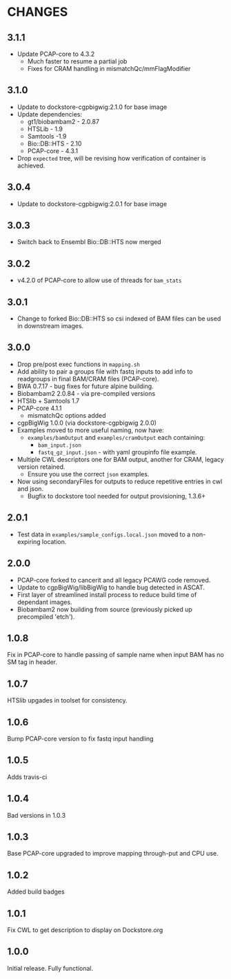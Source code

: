 # CHANGES

## 3.1.1

* Update PCAP-core to 4.3.2
  * Much faster to resume a partial job
  * Fixes for CRAM handling in mismatchQc/mmFlagModifier

## 3.1.0

* Update to dockstore-cgpbigwig:2.1.0 for base image
* Update dependencies:
  * gt1/biobambam2 - 2.0.87
  * HTSLib - 1.9
  * Samtools -1.9
  * Bio::DB::HTS - 2.10
  * PCAP-core - 4.3.1
* Drop `expected` tree, will be revising how verification of container is achieved.

## 3.0.4

* Update to dockstore-cgpbigwig:2.0.1 for base image

## 3.0.3

* Switch back to Ensembl Bio::DB::HTS now merged

## 3.0.2

* v4.2.0 of PCAP-core to allow use of threads for `bam_stats`

## 3.0.1

* Change to forked Bio::DB::HTS so csi indexed of BAM files can be used in downstream images.

## 3.0.0

* Drop pre/post exec functions in `mapping.sh`
* Add ability to pair a groups file with fastq inputs to add info to readgroups
in final BAM/CRAM files (PCAP-core).
* BWA 0.7.17 - bug fixes for future alpine building.
* Biobambam2 2.0.84 - via pre-compiled versions
* HTSlib + Samtools 1.7
* PCAP-core 4.1.1
  * mismatchQc options added
* cgpBigWig 1.0.0 (via dockstore-cgpbigwig 2.0.0)
* Examples moved to more useful naming, now have:
  * `examples/bamOutput` and `examples/cramOutput` each containing:
    * `bam_input.json`
    * `fastq_gz_input.json` - with yaml groupinfo file example.
* Multiple CWL descriptors one for BAM output, another for CRAM, legacy version retained.
  * Ensure you use the correct `json` examples.
* Now using secondaryFiles for outputs to reduce repetitive entries in cwl and json.
  * Bugfix to dockstore tool needed for output provisioning, 1.3.6+

## 2.0.1

* Test data in `examples/sample_configs.local.json` moved to a non-expiring location.

## 2.0.0

* PCAP-core forked to cancerit and all legacy PCAWG code removed.
* Update to cgpBigWig/libBigWig to handle bug detected in ASCAT.
* First layer of streamlined install process to reduce build time of dependant images.
* Biobambam2 now building from source (previously picked up precompiled 'etch').

## 1.0.8

Fix in PCAP-core to handle passing of sample name when input BAM has no SM tag in header.

## 1.0.7

HTSlib upgades in toolset for consistency.

## 1.0.6

Bump PCAP-core version to fix fastq input handling

## 1.0.5

Adds travis-ci

## 1.0.4

Bad versions in 1.0.3

## 1.0.3

Base PCAP-core upgraded to improve mapping through-put and CPU use.

## 1.0.2

Added build badges

## 1.0.1

Fix CWL to get description to display on Dockstore.org

## 1.0.0

Initial release.  Fully functional.
